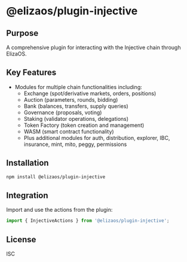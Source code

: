 # @elizaos/plugin-injective

## Purpose
A comprehensive plugin for interacting with the Injective chain through ElizaOS.

## Key Features
- Modules for multiple chain functionalities including:
  - Exchange (spot/derivative markets, orders, positions)
  - Auction (parameters, rounds, bidding)
  - Bank (balances, transfers, supply queries)
  - Governance (proposals, voting)
  - Staking (validator operations, delegations)
  - Token Factory (token creation and management)
  - WASM (smart contract functionality)
  - Plus additional modules for auth, distribution, explorer, IBC, insurance, mint, mito, peggy, permissions

## Installation
```bash
npm install @elizaos/plugin-injective
```

## Integration
Import and use the actions from the plugin:
```typescript
import { InjectiveActions } from '@elizaos/plugin-injective';
```

## License
ISC
